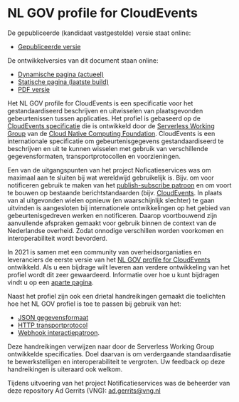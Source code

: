 # NL GOV profile for CloudEvents
De gepubliceerde (kandidaat vastgestelde) versie staat online:
- [Gepubliceerde versie](https://gitdocumentatie.logius.nl/publicatie/notificatieservices/CloudEvents-NL)

De ontwikkelversies van dit document staan online:
- [Dynamische pagina (actueel)](https://Logius-standaarden.github.io/NL-GOV-profile-for-CloudEvents/index.html)
- [Statische pagina (laatste build)](https://Logius-standaarden.github.io/NL-GOV-profile-for-CloudEvents/snapshot.html)
- [PDF versie](https://logius-standaarden.github.io/NL-GOV-profile-for-CloudEvents/CloudEvents-NL.pdf)

Het NL GOV profile for CloudEvents is een specificatie voor het gestandaardiseerd
beschrijven en uitwisselen van plaatsgevonden gebeurtenissen tussen applicaties.
Het profiel is gebaseerd op de [CloudEvents specificatie](https://cloudevents.io/) die is ontwikkeld door de [Serverless Working Group](https://github.com/cncf/wg-serverless) van de [Cloud Native Computing Foundation](https://www.cncf.io/). CloudEvents is een internationale specificatie om gebeurtenisgegevens gestandaardiseerd te beschrijven en uit te kunnen wisselen met gebruik van verschillende gegevensformaten, transportprotocollen en voorzieningen.

Een van de uitgangspunten van het project Noficatieservices was om maximaal aan te sluiten bij wat wereldwijd gebruikelijk is. Bijv. om voor notificeren gebruik te maken van het [publish-subscribe patroon](https://en.wikipedia.org/wiki/Publish%E2%80%93subscribe_pattern) en om voort te bouwen op bestaande berichtstandaarden (bijv. [CloudEvents](https://cloudevents.io/). In plaats van al uitgevonden wielen opnieuw (en waarschijnlijk slechter) te gaan uitvinden is aangesloten bij internationele ontwikkelingen op het gebied van gebeurtenisgedreven werken en notificeren. Daarop voortbouwend zijn aanvullende afspraken gemaakt voor gebruik binnen de context van de Nederlandse overheid. Zodat onnodige verschillen worden voorkomen en  interoperabiliteit wordt bevorderd.

In 2021 is samen met een community van overheidsorganiaties en leveranciers de eerste versie van het [NL GOV profile for CloudEvents](https://Logius-standaarden.github.io/NL-GOV-profile-for-CloudEvents/) ontwikkeld. Als u een bijdrage wilt leveren aan verdere ontwikkeling van het profiel wordt dit zeer gewaardeerd. Informatie over hoe u kunt bijdragen vindt u op een [aparte pagina](CONTRIBUTING.md).

Naast het profiel zijn ook een drietal handreikingen gemaakt die toelichten hoe het NL GOV profiel is toe te passen bij gebruik van het:

- [JSON gegevensformaat](https://github.com/Logius-standaarden/CloudEvents-NL-Guidelines/blob/develop//NL-GOV-Guideline-for-CloudEvents-JSON.md)
- [HTTP transportprotocol](https://github.com/Logius-standaarden/CloudEvents-NL-Guidelines/blob/develop/NL-GOV-Guideline-for-CloudEvents-HTTP.md)
- [Webhook interactiepatroon](https://github.com/Logius-standaarden/CloudEvents-NL-Guidelines/blob/develop//NL-GOV-Guideline-for-CloudEvents-Webhook.md).

Deze handreikingen verwijzen naar door de Serverless Working Group ontwikkelde specificaties. Doel daarvan is om verdergaande standaardisatie te bewerkstelligen en interoperabiliteit te vergroten. Uw feedback op deze handreikingen is uiteraard ook welkom.

Tijdens uitvoering van het project Notificatieservices was de beheerder van deze repository Ad Gerrits (VNG): ad.gerrits@vng.nl 
